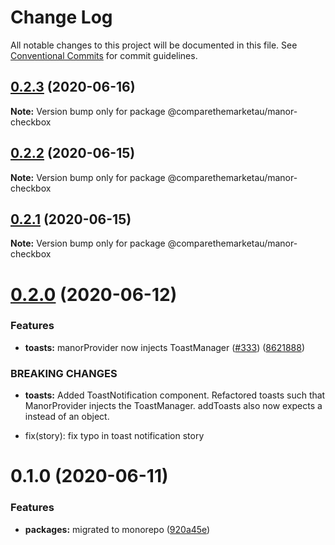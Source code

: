 # Change Log

All notable changes to this project will be documented in this file.
See [Conventional Commits](https://conventionalcommits.org) for commit guidelines.

## [0.2.3](https://github.com/comparethemarketau/manor-react/compare/@comparethemarketau/manor-checkbox@0.2.2...@comparethemarketau/manor-checkbox@0.2.3) (2020-06-16)

**Note:** Version bump only for package @comparethemarketau/manor-checkbox





## [0.2.2](https://github.com/comparethemarketau/manor-react/compare/@comparethemarketau/manor-checkbox@0.2.1...@comparethemarketau/manor-checkbox@0.2.2) (2020-06-15)

**Note:** Version bump only for package @comparethemarketau/manor-checkbox





## [0.2.1](https://github.com/comparethemarketau/manor-react/compare/@comparethemarketau/manor-checkbox@0.2.0...@comparethemarketau/manor-checkbox@0.2.1) (2020-06-15)

**Note:** Version bump only for package @comparethemarketau/manor-checkbox





# [0.2.0](https://github.com/comparethemarketau/manor-react/compare/@comparethemarketau/manor-checkbox@0.1.0...@comparethemarketau/manor-checkbox@0.2.0) (2020-06-12)


### Features

* **toasts:** manorProvider now injects ToastManager ([#333](https://github.com/comparethemarketau/manor-react/issues/333)) ([8621888](https://github.com/comparethemarketau/manor-react/commit/862188867bbc8258b29fa162f46e5ad5b108f778))


### BREAKING CHANGES

* **toasts:** Added ToastNotification component. Refactored toasts such that ManorProvider
injects the ToastManager. addToasts also now expects a <ToastNotification> instead of an object.

* fix(story): fix typo in toast notification story





# 0.1.0 (2020-06-11)


### Features

* **packages:** migrated to monorepo ([920a45e](https://github.com/comparethemarketau/manor-react/commit/920a45ec4b40a19de32f39f29693cbe1b1f314ae))
